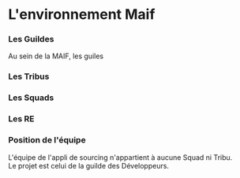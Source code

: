 
# L'environnement Maif

### Les Guildes

Au sein de la MAIF, les guiles 


### Les Tribus

### Les Squads

### Les RE

### Position de l'équipe

L'équipe de l'appli de sourcing n'appartient à aucune Squad ni Tribu.  
Le projet est celui de la guilde des Développeurs.